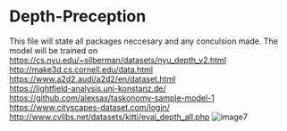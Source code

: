# Depth-Preception
This file will state all packages neccesary and any conculsion made.
The model will be trained on 
https://cs.nyu.edu/~silberman/datasets/nyu_depth_v2.html  
http://make3d.cs.cornell.edu/data.html  
https://www.a2d2.audi/a2d2/en/dataset.html  
https://lightfield-analysis.uni-konstanz.de/  
https://github.com/alexsax/taskonomy-sample-model-1   
https://www.cityscapes-dataset.com/login/ 
http://www.cvlibs.net/datasets/kitti/eval_depth_all.php 
![image7](https://user-images.githubusercontent.com/51883968/109390398-4e48ea00-7909-11eb-81cd-10f08d9c92b7.png)



